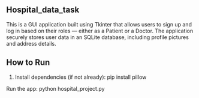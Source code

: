 ## Hospital_data_task
This is a GUI application built using Tkinter that allows users to sign up and log in based on their roles — either as a Patient or a Doctor. The application securely stores user data in an SQLite database, including profile pictures and address details.

## How to Run
1. Install dependencies (if not already):
   pip install pillow

Run the app:
python hospital_project.py
